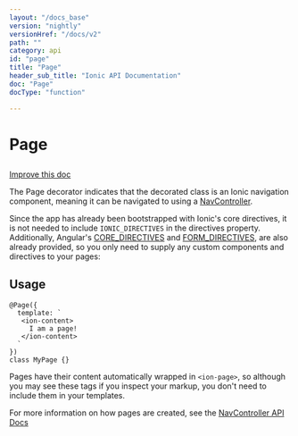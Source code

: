 ```yaml
---
layout: "/docs_base"
version: "nightly"
versionHref: "/docs/v2"
path: ""
category: api
id: "page"
title: "Page"
header_sub_title: "Ionic API Documentation"
doc: "Page"
docType: "function"

---
```










<h1 class="api-title">
<a class="anchor" name="page" href="#page"></a>

Page






</h1>

<a class="improve-v2-docs" href="http://github.com/driftyco/ionic/edit/2.0//ionic/decorators/page.ts#L27">
Improve this doc
</a>






<p>The Page decorator indicates that the decorated class is an Ionic
navigation component, meaning it can be navigated to using a
<a href="../../nav/NavController">NavController</a>.</p>
<p>Since the app has already been bootstrapped with Ionic&#39;s core directives, it
is not needed to include <code>IONIC_DIRECTIVES</code> in the directives property. Additionally,
Angular&#39;s <a href="https://angular.io/docs/ts/latest/api/common/CORE_DIRECTIVES-let.html">CORE_DIRECTIVES</a>
and <a href="https://angular.io/docs/ts/latest/api/common/FORM_DIRECTIVES-let.html">FORM_DIRECTIVES</a>,
are also already provided, so you only need to supply any custom components and directives
to your pages:</p>

<!-- @usage tag -->

<h2><a class="anchor" name="usage" href="#usage"></a>Usage</h2>

<pre><code class="lang-ts">@Page({
  template: `
   &lt;ion-content&gt;
     I am a page!
   &lt;/ion-content&gt;
  `
})
class MyPage {}
</code></pre>
<p>Pages have their content automatically wrapped in <code>&lt;ion-page&gt;</code>, so although
you may see these tags if you inspect your markup, you don&#39;t need to include
them in your templates.</p>
<p>For more information on how pages are created, see the <a href="../../components/nav/NavController/#creating_pages">NavController API Docs</a></p>




<!-- @property tags -->



<!-- instance methods on the class --><!-- related link --><!-- end content block -->


<!-- end body block -->

